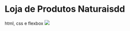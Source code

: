 # Loja de Produtos Naturaisdd

html, css e flexbox
<img src="https://github.com/dieegobs/loja-de-produtos-naturais/blob/main/images/Site.png?raw=true"/>
